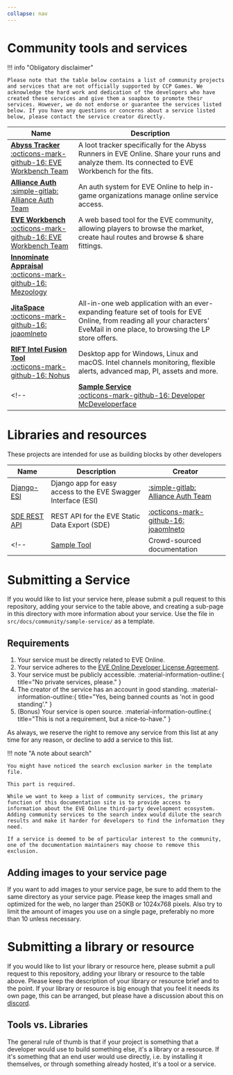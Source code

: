 ```yaml
---
collapse: nav
---
```

# Community tools and services

!!! info "Obligatory disclaimer"

    Please note that the table below contains a list of community projects and services that are not officially supported by CCP Games. We acknowledge the hard work and dedication of the developers who have created these services and give them a soapbox to promote their services. However, we do not endorse or guarantee the services listed below. If you have any questions or concerns about a service listed below, please contact the service creator directly.

| Name                                                                                                                                                   | Description                                                                                                                                     |
|--------------------------------------------------------------------------------------------------------------------------------------------------------|-------------------------------------------------------------------------------------------------------------------------------------------------|
| [<b>Abyss Tracker</b>](./abyss-tracker/index.md)<br/>[:octicons-mark-github-16: EVE Workbench Team](https://github.com/EVE-Workbench)                  | A loot tracker specifically for the Abyss Runners in EVE Online. Share your runs and analyze them. Its connected to EVE Workbench for the fits.                                 |
| [<b>Alliance Auth</b>](./alliance-auth/index.md)<br/>[:simple-gitlab: Alliance Auth Team](https://gitlab.com/allianceauth/)                            | An auth system for EVE Online to help in-game organizations manage online service access.                                                                                       |
| [<b>EVE Workbench</b>](./eve-workbench/index.md)<br/>[:octicons-mark-github-16: EVE Workbench Team](https://github.com/EVE-Workbench)                  | A web based tool for the EVE community, allowing players to browse the market, create haul routes and browse & share fittings.                                                  |
| [<b>Innominate Appraisal</b>](./innominate-appraisal/index.md)<br/>[:octicons-mark-github-16: Mezoology](https://github.com/mezoology)                 |                                                                                                                                                                                 |
| [<b>JitaSpace</b>](./jitaspace/index.md)<br/>[:octicons-mark-github-16: joaomlneto](https://github.com/joaomlneto)                                     | All-in-one web application with an ever-expanding feature set of tools for EVE Online, from reading all your characters' EveMail in one place, to browsing the LP store offers. |
| [<b>RIFT Intel Fusion Tool</b>](./rift-intel-fusion-tool/index.md)<br/>[:octicons-mark-github-16: Nohus](https://github.com/nohus)                     | Desktop app for Windows, Linux and macOS. Intel channels monitoring, flexible alerts, advanced map, PI, assets and more.                                                        |
<!-- | [<b>Sample Service</b>](./sample-service/index.md)<br/>[:octicons-mark-github-16: Developer McDeveloperface](https://github.com/@your-username-here)   | Short description                                                                                                                               | -->

# Libraries and resources

These projects are intended for use as building blocks by other developers

| Name                                           | Description                                                   | Creator                                                                                       |
|------------------------------------------------|---------------------------------------------------------------|-----------------------------------------------------------------------------------------------|
| [Django-ESI](./django-esi/index.md)            | Django app for easy access to the EVE Swagger Interface (ESI) | [:simple-gitlab: Alliance Auth Team](https://gitlab.com/allianceauth/)                        |
| [SDE REST API](./sde-rest-api/index.md)        | REST API for the EVE Static Data Export (SDE)                 | [:octicons-mark-github-16: joaomlneto](https://github.com/joaomlneto)                         |
<!-- | [Sample Tool](https://github.com/esi/esi-docs)  | Crowd-sourced documentation    | [:octicons-mark-github-16: Developer McDeveloperface](https://github.com/@your-username-here) | -->

# Submitting a Service

If you would like to list your service here, please submit a pull request to this repository, adding your service to the table above, and creating a sub-page in this directory with more information about your service. Use the file in `src/docs/community/sample-service/` as a template.

## Requirements

1. Your service must be directly related to EVE Online.
2. Your service adheres to the [EVE Online Developer License Agreement](/license-agreement).
3. Your service must be publicly accessible. :material-information-outline:{ title="No private services, please." }
4. The creator of the service has an account in good standing. :material-information-outline:{ title="Yes, being banned counts as 'not in good standing'." }
5. (Bonus) Your service is open source. :material-information-outline:{ title="This is not a requirement, but a nice-to-have." }

As always, we reserve the right to remove any service from this list at any time for any reason, or decline to add a service to this list.

!!! note "A note about search"

    You might have noticed the search exclusion marker in the template file.

    This part is required.

    While we want to keep a list of community services, the primary function of this documentation site is to provide access to information about the EVE Online third-party development ecosystem.
    Adding community services to the search index would dilute the search results and make it harder for developers to find the information they need.

    If a service is deemed to be of particular interest to the community, one of the documentation maintainers may choose to remove this exclusion.

## Adding images to your service page

If you want to add images to your service page, be sure to add them to the same directory as your service page. Please keep the images small and optimized for the web, no larger than 250KB or 1024x768 pixels. Also try to limit the amount of images you use on a single page, preferably no more than 10 unless necessary.

# Submitting a library or resource

If you would like to list your library or resource here, please submit a pull request to this repository, adding your library or resource to the table above. Please keep the description of your library or resource brief and to the point. If your library or resource is big enough that you feel it needs its own page, this can be arranged, but please have a discussion about this on [discord](../support.md).

## Tools vs. Libraries

The general rule of thumb is that if your project is something that a developer would use to build something else, it's a library or a resource. If it's something that an end user would use directly, i.e. by installing it themselves, or through something already hosted, it's a tool or a service.

